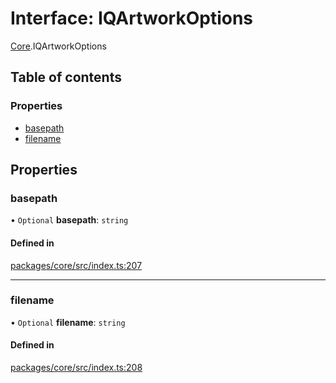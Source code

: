 # Interface: IQArtworkOptions

[Core](../modules/Core.md).IQArtworkOptions

## Table of contents

### Properties

- [basepath](Core.IQArtworkOptions.md#basepath)
- [filename](Core.IQArtworkOptions.md#filename)

## Properties

### basepath

• `Optional` **basepath**: `string`

#### Defined in

[packages/core/src/index.ts:207](https://github.com/iniquitybbs/iniquity/blob/ec15de2/packages/core/src/index.ts#L207)

___

### filename

• `Optional` **filename**: `string`

#### Defined in

[packages/core/src/index.ts:208](https://github.com/iniquitybbs/iniquity/blob/ec15de2/packages/core/src/index.ts#L208)
